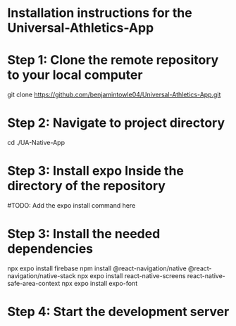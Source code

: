 # Installation instructions for the Universal-Athletics-App

# Step 1: Clone the remote repository to your local computer 
git clone https://github.com/benjamintowle04/Universal-Athletics-App.git

# Step 2: Navigate to project directory
cd ./UA-Native-App

# Step 3: Install expo Inside the directory of the repository 
#TODO: Add the expo install command here

# Step 3: Install the needed dependencies
npx expo install firebase
npm install @react-navigation/native @react-navigation/native-stack
npx expo install react-native-screens react-native-safe-area-context
npx expo install expo-font

# Step 4: Start the development server



